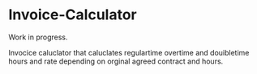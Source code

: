 # Invoice-Calculator
Work in progress.

Invocice caluclator that caluclates regulartime overtime and douibletime hours 
and rate depending on orginal agreed contract and hours.
